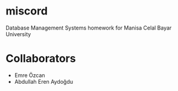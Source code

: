 # miscord

Database Management Systems homework for Manisa Celal Bayar University

# Collaborators
- Emre Özcan
- Abdullah Eren Aydoğdu
